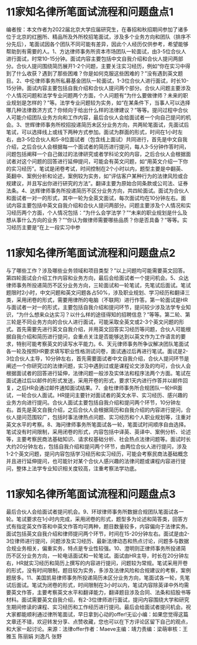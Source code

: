 # 11家知名律所笔面试流程和问题盘点1

编者按：本文作者为2022届北京大学应届研究生，在春招和秋招期间参加了诸多位于北京的红圈所、精品所及外所校招笔面试，涉及多个业务方向和团队（排序不分先后），笔面试因各个团队不同可能有差异，因此个人经历仅供参考，希望能够帮助到有需要的人。1、方达律师事务所资本市场团队一轮面试，由3-5位合伙人进行面试，时常10-15分钟。面试内容主要包括中文自我介绍和合伙人提问两部分。合伙人提问围绕简历展开1-2个问题，主要关注实习经历，例如“你在实习中得到了什么收获？遇到了那些困难？你是如何克服这些困难的？”没有遇到英文题目。2、中伦律师事务所私募基金团队一轮面试，1-3位合伙人进行面试，时长10-15分钟。面试内容主要包括自我介绍和合伙人提问两个部分。合伙人问题主要涉及个人情况问题和法学专业问题两个方面，个人问题有“为什么要做律师？未来的职业规划是怎样的？”等。法学专业问题较为实务，如“在某条件下，当事人可以选择哪几种法律救济方式？你倾向于给出什么样的法律建议？”等等。提问过程中合伙人可能介绍团队业务方向和工作内容，最后合伙人会给面试者一个向自己提问的机会。3、世辉律师事务所校招投递简历未区分业务方向，共两轮笔面试，先面试后笔试，可以选择线上或线下两种方式参加。面试为群面的形式，时间在1小时左右，由3-5位合伙人和5-8位面试者（包含线上面试）共同进行，首先是中文自我介绍，之后合伙人会根据每一个面试者的简历进行提问，每人3-5分钟作答时间，问题包括阐释一个自己做过的法律研究或者学科论文的内容，之后合伙人会根据面试者对这个问题的回答进行延伸提问，可能会有英文问题，如“用英文介绍一下你的实习经历”。笔试是闭卷考试，时间控制在2个小时以内，题型主要是中翻英、英翻中、案例分析和论述，案例较为实务，如“评估客户某种行为的法律风险或合规建议，并且写出你进行研究的方法”。翻译主要为原始合同条款或公司法、证券法条。4、达辉律师事务所投递简历不区分业务方向，共四轮面试。面试为合伙人和面试者一对一的形式，其中一轮为全英文面试，每次面试均在10分钟左右。面试内容主要包括中英文自我介绍和合伙人提问两部分。问题主要涉及个人情况和实习经历两个方面，个人情况包括：“为什么会学法学？”“未来的职业规划是什么及想从事什么方向的业务？”“你认为做律师需要哪些品质？你是否具备？”等等。实习经历主要是“在上一段实习中参

# 11家知名律所笔面试流程和问题盘点2

与了哪些工作？涉及哪些业务领域和项目类型？”以上问题均可能需要英文回答。第四轮面试会介绍工作内容和业务方向，最后会给面试者一个提问机会。5、众达律师事务所投递简历不区分业务方向，三轮面试和一轮笔试，先笔试后面试。笔试题限时2小时，中文问题和英文问题各占50%，涉及职业规划、学习经历和翻译三类，采用闭卷的形式，需要用律所的电脑（不联网）进行作答。第一轮面试是HR与面试者一对一的形式，主要包括自我介绍和提问环节，提问较少涉及法学专业知识，“为什么想来众达实习？以什么样的途径得知的招聘信息？”等等。第二轮、第三轮是不同业务方向的合伙人进行面试，可能采取全英文或2-3个英文问题的形式。首先需要先进行英文自我介绍，并用英文回答实习经历等问题，合伙人可能根据自我介绍和简历进行提问，会重点关注是否能够达到以英文作为工作语言的要求，特别可能考察英文的读写水平能力。6、天元律师事务所争议解决团队笔面试各一轮及按照HR要求填写职业性格测试问卷，面试通过后再进行笔试。面试是2-3位合伙人主导，10分钟左右，首先需要面试者中文自我介绍，合伙人提问环节是阐述一个你研究过的法律问题，实习中遇到过或是课程论文涉及的均可，合伙人会根据面试者的回答进行延伸，法律问题一般涉及实体法和程序法两个方面。笔试在面试通过后以邮件的形式发送，采用开卷的形式，要求1天内进行作答并以邮件回复，之后HR会通过邮件通知面试结果。7、金杜律师事务所合规团队一轮HR面试，一轮合伙人面试。HR提问主要针对面试者的英文水平、实习经历、感兴趣的业务方向进行提问。合伙人面试主要包括自我介绍和提问两个环节，10分钟左右。首先是英文自我介绍，之后合伙人会根据简历和自我介绍的内容进行提问，合伙人提问范围较广，包括时事法律热点问题、实习经历和个人职业规划等，注重对英文水平的考察。8、海问律师事务所笔面试各一轮，笔面试时间顺序自由选择。笔试没有时间限制，采用闭卷的形式，内容包括中译英、英译中、案例分析、论述等，主要考察民商法基础知识、请求权基础分析、社会热点法律问题等。面试时长大约20分钟左右，包括自我介绍和提问两个环节，由两位合伙人进行提问，涉及1-2个英文问题，提问内容包括学习经历和实习经历，可能会考察民商法基础概念并且进行延伸提问，也可能针对某个合伙人感兴趣的法律问题或课程内容进行提问，整体上法学专业知识相关度较高，注重考察法学功底。

# 11家知名律所笔面试流程和问题盘点3

最后合伙人会给面试者提问机会。9、环球律师事务所数据合规团队笔面试各一轮。笔试要求在1小时内完成，采用闭卷的形式，题型多为论述和简答类，回答方式有指定英文作答和中英文作答均可两种，题目数量较多，内容偏向于法律实务。面试包括英文自我介绍和律师提问两个环节，时间在15-20分钟左右。面试是由2-3位律师进行提问，问题涉及实习经历、最新法律动态和热点讨论，问题多与数据合规业务相关，偏重实务，特点是专业性较强。10、澄明则正律师事务所投递简历不区分业务方向，一轮电话面试和一轮笔试。面试由HR主导，时长在20分钟左右，HR就实习经历和简历上撰写的内容进行提问，问题较为常规。笔试采用开卷的形式，没有时间限制，题目较为实务，多涉及法律风险和合规建议的考察，案例题居多。11、美国凯易律师事务所投递简历未区分业务方向，笔面试各一轮，先笔试后面试。笔试为闭卷的形式，时间限制在3小时以内，笔试内容除英译中外均需要英文作答，主要考察英文水平和翻译能力，翻译题目涉及合同、法条和招股书等材料。面试需要英文自我介绍，有2-3位律师进行面试，提问内容围绕大学和研究生期间修读的课程、实习经历和工作经历进行提问。最后会给面试者提问机会。祝大家都能顺利通过律所笔面试，早日拿到心动的offer!无讼小编：如果您觉得这篇文章还不错，欢迎转发分享、点赞收藏，您也可以在下方评论区留下自己的观点，和大家一起讨论。来源：法律offer作者：Maeve主编：靖力责编：梁萌审核：王雅玉 陈丽娟 刘逸凡 张野

